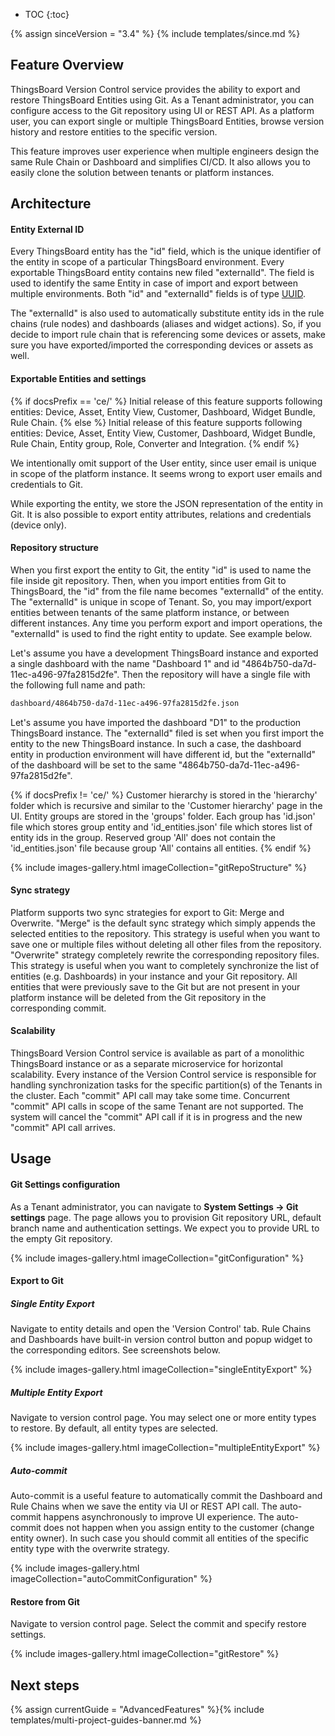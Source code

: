 * TOC
{:toc}

{% assign sinceVersion = "3.4" %}
{% include templates/since.md %}

## Feature Overview

ThingsBoard Version Control service provides the ability to export and restore ThingsBoard Entities using Git.
As a Tenant administrator, you can configure access to the Git repository using UI or REST API.
As a platform user, you can export single or multiple ThingsBoard Entities, browse version history and restore entities to the specific version.

This feature improves user experience when multiple engineers design the same Rule Chain or Dashboard and simplifies CI/CD. 
It also allows you to easily clone the solution between tenants or platform instances. 

## Architecture

#### Entity External ID

Every ThingsBoard entity has the "id" field, which is the unique identifier of the entity in scope of a particular ThingsBoard environment.
Every exportable ThingsBoard entity contains new filed "externalId". 
The field is used to identify the same Entity in case of import and export between multiple environments.
Both "id" and "externalId" fields is of type [UUID](https://en.wikipedia.org/wiki/Universally_unique_identifier).

The "externalId" is also used to automatically substitute entity ids in the rule chains (rule nodes) and dashboards (aliases and widget actions).
So, if you decide to import rule chain that is referencing some devices or assets, make sure you have exported/imported the corresponding devices or assets as well.

#### Exportable Entities and settings

{% if docsPrefix == 'ce/' %}
Initial release of this feature supports following entities: Device, Asset, Entity View, Customer, Dashboard, Widget Bundle, Rule Chain.
{% else %}
Initial release of this feature supports following entities: Device, Asset, Entity View, Customer, Dashboard, Widget Bundle, Rule Chain, Entity group, Role, Converter and Integration.
{% endif %}

We intentionally omit support of the User entity, since user email is unique in scope of the platform instance. It seems wrong to export user emails and credentials to Git.

While exporting the entity, we store the JSON representation of the entity in Git. It is also possible to export entity attributes, relations and credentials (device only).

#### Repository structure

When you first export the entity to Git, the entity "id" is used to name the file inside git repository. 
Then, when you import entities from Git to ThingsBoard, the "id" from the file name becomes "externalId" of the entity.
The "externalId" is unique in scope of Tenant. So, you may import/export entities between tenants of the same platform instance, or between different instances.
Any time you perform export and import operations, the "externalId" is used to find the right entity to update.
See example below.

Let's assume you have a development ThingsBoard instance and exported a single dashboard with the name "Dashboard 1" and id "4864b750-da7d-11ec-a496-97fa2815d2fe". 
Then the repository will have a single file with the following full name and path:

```bash
dashboard/4864b750-da7d-11ec-a496-97fa2815d2fe.json
```

Let's assume you have imported the dashboard "D1" to the production ThingsBoard instance. The "externalId" filed is set when you first import the entity to the new ThingsBoard instance. 
In such a case, the dashboard entity in production environment will have different id, but the "externalId" of the dashboard will be set to the same "4864b750-da7d-11ec-a496-97fa2815d2fe".

{% if docsPrefix != 'ce/' %}
Customer hierarchy is stored in the 'hierarchy' folder which is recursive and similar to the 'Customer hierarchy' page in the UI.
Entity groups are stored in the 'groups' folder. Each group has 'id.json' file which stores group entity and 'id_entities.json' file which stores list of entity ids in the group. 
Reserved group 'All' does not contain the 'id_entities.json' file because group 'All' contains all entities.
{% endif %}

{% include images-gallery.html imageCollection="gitRepoStructure" %}


#### Sync strategy

Platform supports two sync strategies for export to Git: Merge and Overwrite. 
"Merge" is the default sync strategy which simply appends the selected entities to the repository. This strategy is useful when you want to save one or multiple files without deleting all other files from the repository.
"Overwrite" strategy completely rewrite the corresponding repository files. This strategy is useful when you want to completely synchronize the list of entities (e.g. Dashboards) in your instance and your Git repository. 
All entities that were previously save to the Git but are not present in your platform instance will be deleted from the Git repository in the corresponding commit.


#### Scalability

ThingsBoard Version Control service is available as part of a monolithic ThingsBoard instance or as a separate microservice for horizontal scalability.
Every instance of the Version Control service is responsible for handling synchronization tasks for the specific partition(s) of the Tenants in the cluster.
Each "commit" API call may take some time. Concurrent "commit" API calls in scope of the same Tenant are not supported. 
The system will cancel the "commit" API call if it is in progress and the new "commit" API call arrives.

## Usage

#### Git Settings configuration

As a Tenant administrator, you can navigate to **System Settings -> Git settings** page. The page allows you to provision Git repository URL, default branch name and authentication settings.
We expect you to provide URL to the empty Git repository.

{% include images-gallery.html imageCollection="gitConfiguration" %}

#### Export to Git

##### Single Entity Export

Navigate to entity details and open the 'Version Control' tab. 
Rule Chains and Dashboards have built-in version control button and popup widget to the corresponding editors.
See screenshots below.

{% include images-gallery.html imageCollection="singleEntityExport" %}

##### Multiple Entity Export

Navigate to version control page. You may select one or more entity types to restore. By default, all entity types are selected.

{% include images-gallery.html imageCollection="multipleEntityExport" %}

##### Auto-commit

Auto-commit is a useful feature to automatically commit the Dashboard and Rule Chains when we save the entity via UI or REST API call. 
The auto-commit happens asynchronously to improve UI experience. 
The auto-commit does not happen when you assign entity to the customer (change entity owner). 
In such case you should commit all entities of the specific entity type with the overwrite strategy.

{% include images-gallery.html imageCollection="autoCommitConfiguration" %}

#### Restore from Git

Navigate to version control page. Select the commit and specify restore settings.

{% include images-gallery.html imageCollection="gitRestore" %}

## Next steps

{% assign currentGuide = "AdvancedFeatures" %}{% include templates/multi-project-guides-banner.md %}

